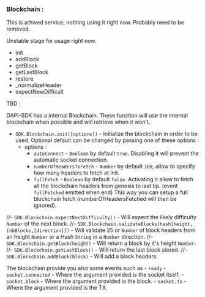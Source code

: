 ### Blockchain : 

This is arhived service, nothing using it right now. Probably need to be removed.

Unstable stage for usage right now.

- init
- addBlock
- getBlock
- getLastBlock
- restore
- _normalizeHeader
- expectNewDifficult


TBD : 

DAPI-SDK has a internal Blockchain. These function will use the internal blockchain when possible and will retrieve when it won't.

- `SDK.Blockchain.init([options])` - Initialize the blockchain in order to be used. Optional default can be changed by passing one of these options :
    - options :
        - `autoConnect` - `Boolean` by default `true`. Disabling it will prevent the automatic socket connection.
        - `numberOfHeadersToFetch` - `Number` by default `100`, allow to specify how many headers to fetch at init.
        - `fullFetch` - `Boolean` by default `false`. Activating it allow to fetch all the blockchain headers from genesis to last tip. (event `fullFetched` emitted when end)
        This way you can setup a full blockchain fetch (numberOfHeadersFetched will then be ignored).

//- `SDK.Blockchain.expectNextDifficulty()` - Will expect the likely difficulty `Number` of the next block.
//- `SDK.Blockchain.validateBlocks(hash|height, [nbBlocks,[direction]])` - Will validate 25 or `Number` of block headers from an height `Number` or a Hash `String` in a `Number` direction.
//- `SDK.Blockchain.getBlock(height)` - Will return a block by it's height `Number`.
//- `SDK.Blockchain.getLastBlock()` - Will return the last block stored.
//- `SDK.Blockchain.addBlock(block)` - Will add a block headers.

The blockchain provide you also some events such as
    - `ready`
    - `socket.connected` - Where the argument provided is the socket itself.
    - `socket.block` - Where the argument provided is the block.
    - `socket.tx` - Where the argument provided is the TX.
